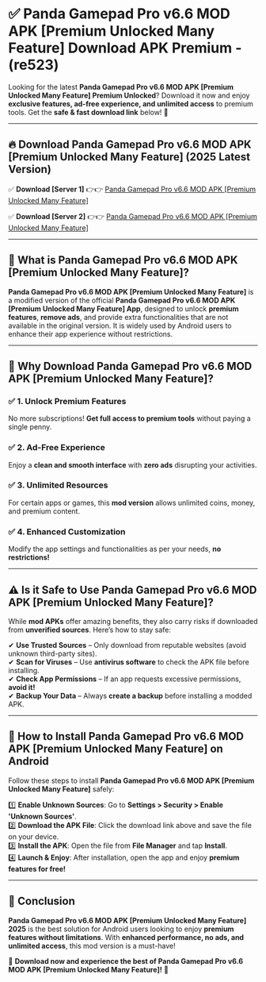 
# ✅ Panda Gamepad Pro v6.6 MOD APK [Premium Unlocked Many Feature] Download APK Premium -  (re523) 

Looking for the latest **Panda Gamepad Pro v6.6 MOD APK [Premium Unlocked Many Feature] Premium Unlocked**? Download it now and enjoy **exclusive features, ad-free experience, and unlimited access** to premium tools. Get the **safe & fast download link** below! 🚀

---

## 🔥 Download Panda Gamepad Pro v6.6 MOD APK [Premium Unlocked Many Feature] (2025 Latest Version)

✅ **Download [Server 1]** 👉👉 [Panda Gamepad Pro v6.6 MOD APK [Premium Unlocked Many Feature] ](https://apkcomod.com?title=Panda_Gamepad_Pro_v6.6_MOD_APK_[Premium_Unlocked_Many_Feature])  

✅ **Download [Server 2]** 👉👉 [Panda Gamepad Pro v6.6 MOD APK [Premium Unlocked Many Feature] ](https://apkcomod.com?title=Panda_Gamepad_Pro_v6.6_MOD_APK_[Premium_Unlocked_Many_Feature])  


---

## 📌 What is Panda Gamepad Pro v6.6 MOD APK [Premium Unlocked Many Feature]?

**Panda Gamepad Pro v6.6 MOD APK [Premium Unlocked Many Feature]** is a modified version of the official **Panda Gamepad Pro v6.6 MOD APK [Premium Unlocked Many Feature] App**, designed to unlock **premium features**, **remove ads**, and provide extra functionalities that are not available in the original version. It is widely used by Android users to enhance their app experience without restrictions.

---

## 🌟 Why Download Panda Gamepad Pro v6.6 MOD APK [Premium Unlocked Many Feature]?

### ✅ 1. Unlock Premium Features
No more subscriptions! **Get full access to premium tools** without paying a single penny.

### ✅ 2. Ad-Free Experience
Enjoy a **clean and smooth interface** with **zero ads** disrupting your activities.

### ✅ 3. Unlimited Resources
For certain apps or games, this **mod version** allows unlimited coins, money, and premium content.

### ✅ 4. Enhanced Customization
Modify the app settings and functionalities as per your needs, **no restrictions!**

---

## ⚠️ Is it Safe to Use Panda Gamepad Pro v6.6 MOD APK [Premium Unlocked Many Feature]?

While **mod APKs** offer amazing benefits, they also carry risks if downloaded from **unverified sources**. Here’s how to stay safe:

✔ **Use Trusted Sources** – Only download from reputable websites (avoid unknown third-party sites).  
✔ **Scan for Viruses** – Use **antivirus software** to check the APK file before installing.  
✔ **Check App Permissions** – If an app requests excessive permissions, **avoid it!**  
✔ **Backup Your Data** – Always **create a backup** before installing a modded APK.

---

## 📲 How to Install Panda Gamepad Pro v6.6 MOD APK [Premium Unlocked Many Feature] on Android

Follow these steps to install **Panda Gamepad Pro v6.6 MOD APK [Premium Unlocked Many Feature]** safely:

1️⃣ **Enable Unknown Sources**: Go to **Settings > Security > Enable 'Unknown Sources'**.  
2️⃣ **Download the APK File**: Click the download link above and save the file on your device.  
3️⃣ **Install the APK**: Open the file from **File Manager** and tap **Install**.  
4️⃣ **Launch & Enjoy**: After installation, open the app and enjoy **premium features for free!**

---

## 🚀 Conclusion

**Panda Gamepad Pro v6.6 MOD APK [Premium Unlocked Many Feature] 2025** is the best solution for Android users looking to enjoy **premium features without limitations**. With **enhanced performance, no ads, and unlimited access**, this mod version is a must-have!

🔻 **Download now and experience the best of Panda Gamepad Pro v6.6 MOD APK [Premium Unlocked Many Feature]!** 🔻

